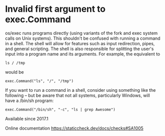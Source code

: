 # Invalid first argument to exec.Command

os/exec runs programs directly (using variants of the fork and exec
system calls on Unix systems). This shouldn't be confused with running
a command in a shell. The shell will allow for features such as input
redirection, pipes, and general scripting. The shell is also
responsible for splitting the user's input into a program name and its
arguments. For example, the equivalent to

    ls / /tmp

would be

    exec.Command("ls", "/", "/tmp")

If you want to run a command in a shell, consider using something like
the following – but be aware that not all systems, particularly
Windows, will have a /bin/sh program:

    exec.Command("/bin/sh", "-c", "ls | grep Awesome")

Available since
    2017.1

Online documentation
    https://staticcheck.dev/docs/checks#SA1005
